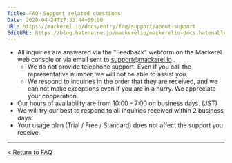 ```yaml
---
Title: FAQ・Support related questions
Date: 2020-04-24T17:33:44+09:00
URL: https://mackerel.io/docs/entry/faq/support/about-support
EditURL: https://blog.hatena.ne.jp/mackerelio/mackerelio-docs.hatenablog.mackerel.io/atom/entry/26006613555516505
---
```


- All inquiries are answered via the "Feedback" webform on the Mackerel web console or via email sent to <a href="mailto:support@mackerel.io">support@mackerel.io</a> .
    - We do not provide telephone support. Even if you call the representative number, we will not be able to assist you.
    - We respond to inquiries in the order that they are received, and we can not make exceptions even if you are in a hurry. We appreciate your cooperation.
- Our hours of availability are from 10:00 - 7:00 on business days. (JST)
- We will try our best to respond to all inquiries received within 2 business days.
- Your usage plan (Trial / Free / Standard) does not affect the support you receive.

---

[< Return to FAQ](https://mackerel.io/docs/entry/faq)
